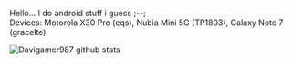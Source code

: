 Hello...
I do android stuff i guess ;--;<br />
Devices: Motorola X30 Pro (eqs), Nubia Mini 5G (TP1803), Galaxy Note 7 (gracelte)

![Davigamer987 github stats](https://github-readme-stats.vercel.app/api?username=davigamer987&show_icons=true&theme=nord&hide_border=true)
